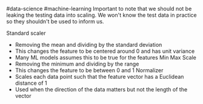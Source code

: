 #data-science #machine-learning 
Important to note that we should not be leaking the testing data into scaling. We won't know the test data in practice so they shouldn't be used to inform us.

Standard scaler
- Removing the mean and dividing by the standard deviation
- This changes the feature to be centered around 0 and has unit variance
- Many ML models assumes this to be true for the features
Min Max Scale
- Removing the minimum and dividing by the range
- This changes the feature to be between 0 and 1
Normalizer
- Scales each data point such that the feature vector has a Euclidean distance of 1
- Used when the direction of the data matters but not the length of the vector
